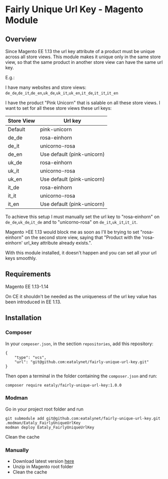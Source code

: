 # Fairly Unique Url Key - Magento Module

## Overview

Since Magento EE 1.13 the url key attribute of a product must be unique across all store views. This module makes it unique only in the same store view, so that the same product in another store view can have the same url key.

E.g.:

I have many websites and store views: `de_de`,`de_it`,`de_en`,`uk_de`,`uk_it`,`uk_en`,`it_de`,`it_it`,`it_en`

I have the product "Pink Unicorn" that is salable on all these store views. I want to set for all these store views these url keys:

| Store View | Url key       |
| ---------- | ------------- |
| Default     | pink-unicorn |
| de_de       | rosa-einhorn |
| de_it       | unicorno-rosa |
| de_en       | Use default (pink-unicorn) |
| uk_de       | rosa-einhorn |
| uk_it       | unicorno-rosa |
| uk_en       | Use default (pink-unicorn) |
| it_de       | rosa-einhorn |
| it_it       | unicorno-rosa |
| it_en       | Use default (pink-unicorn) |

To achieve this setup I must manually set the url key to "rosa-einhorn" on `de_de`,`uk_de`,`it_de` and to "unicorno-rosa" on `de_it`,`uk_it`,`it_it`.

Magento >EE 1.13 would block me as soon as I'll be trying to set "rosa-einhorn" on the second store view, saying that "Product with the 'rosa-einhorn' url_key attribute already exists.".

With this module installed, it doesn't happen and you can set all your url keys smoothly.

## Requirements

Magento EE 1.13-1.14

On CE it shouldn't be needed as the uniqueness of the url key value has been introduced in EE 1.13.

## Installation

### Composer

In your `composer.json`, in the section `repositories`, add this repository:

    {
        "type": "vcs",
        "url": "git@github.com:eatalynet/fairly-unique-url-key.git"
    }

Then open a terminal in the folder containing the `composer.json` and run:

    composer require eataly/fairly-unique-url-key:1.0.0

### Modman

Go in your project root folder and run

    git submodule add git@github.com:eatalynet/fairly-unique-url-key.git .modman/Eataly_FairlyUniqueUrlKey
    modman deploy Eataly_FairlyUniqueUrlKey

Clean the cache

### Manually

* Download latest version [here](https://github.com/eatalynet/fairly-unique-url-key/archive/1.0.0.zip)
* Unzip in Magento root folder
* Clean the cache
